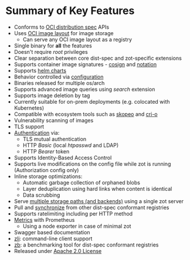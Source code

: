 # Summary of Key Features

* Conforms to [OCI distribution spec](https://github.com/opencontainers/distribution-spec) APIs
* Uses [OCI image layout](https://github.com/opencontainers/image-spec/blob/master/image-layout.md) for image storage
    * Can serve any OCI image layout as a registry 
* Single binary for **all** the features
* Doesn't require _root_ privileges
* Clear separation between core dist-spec and zot-specific extensions
* Supports container image signatures - [cosign](https://github.com/sigstore/cosign) and [notation](https://github.com/notaryproject/notation)
* Supports [helm charts](https://helm.sh/docs/topics/registries/)
* Behavior controlled via [configuration](https://github.com/project-zot/zot/blob/main/examples/README.md)
* Binaries released for multiple os/arch
* Supports advanced image queries using _search_ extension
* Supports image deletion by tag
* Currently suitable for on-prem deployments (e.g. colocated with Kubernetes)
* Compatible with ecosystem tools such as [skopeo](https://github.com/containers/skopeo) and [cri-o](https://kubernetes.io/docs/setup/production-environment/container-runtimes/#cri-o)
* Vulnerability scanning of images
* TLS support
* [Authentication](../articles/authn-authz.md) via:
    * TLS mutual authentication
    * HTTP *Basic* (local _htpasswd_ and LDAP)
    * HTTP *Bearer* token
* Supports Identity-Based Access Control
* Supports live modifications on the config file while zot is running (Authorization config only)
* Inline storage optimizations:
    * Automatic garbage collection of orphaned blobs
    * Layer deduplication using hard links when content is identical
    * Data scrubbing
* Serve [multiple storage paths (and backends)](https://github.com/project-zot/zot/blob/main/examples/config-multiple.json) using a single zot server
* Pull and [synchronize](../articles/mirroring.md) from other dist-spec conformant registries
* Supports ratelimiting including per HTTP method
* [Metrics](../articles/monitoring.md) with Prometheus
    * Using a node exporter in case of minimal zot
* Swagger based documentation
* [zli](../user-guides/zli.md): command-line client support
* [zb](../articles/benchmarking-with-zb.md): a benchmarking tool for dist-spec conformant registries
* Released under  [Apache 2.0 License](https://github.com/project-zot/zot/blob/main/LICENSE)
